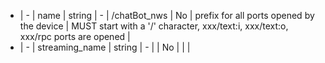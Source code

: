  * | -           | name           | string  | -           |   /chatBot_nws               | No          | prefix for all ports opened by the device                            | MUST start with a '/' character, xxx/text:i, xxx/text:o, xxx/rpc ports are opened  |
 * | -           | streaming_name | string  | -           |                              | No          |                                                                      | |
